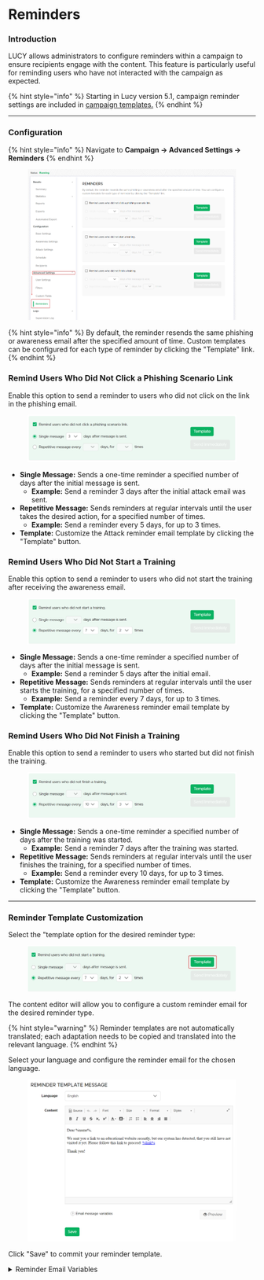# Reminders

### Introduction

LUCY allows administrators to configure reminders within a campaign to ensure recipients engage with the content. This feature is particularly useful for reminding users who have not interacted with the campaign as expected.

{% hint style="info" %}
Starting in Lucy version 5.1, campaign reminder settings are included in [campaign templates.](../../../templates/campaign-templates.md)
{% endhint %}

***

### Configuration

{% hint style="info" %}
Navigate to **Campaign -> Advanced Settings -> Reminders**
{% endhint %}

<figure><img src="../../../../.gitbook/assets/image (496).png" alt=""><figcaption></figcaption></figure>

{% hint style="info" %}
By default, the reminder resends the same phishing or awareness email after the specified amount of time. Custom templates can be configured for each type of reminder by clicking the "Template" link.
{% endhint %}

### **Remind Users Who Did Not Click a Phishing Scenario Link**

Enable this option to send a reminder to users who did not click on the link in the phishing email.

<figure><img src="../../../../.gitbook/assets/image (497).png" alt=""><figcaption></figcaption></figure>

* **Single Message:** Sends a one-time reminder a specified number of days after the initial message is sent.
  * **Example:** Send a reminder 3 days after the initial attack email was sent.
* **Repetitive Message:** Sends reminders at regular intervals until the user takes the desired action, for a specified number of times.
  * **Example:** Send a reminder every 5 days, for up to 3 times.
* **Template:** Customize the Attack reminder email template by clicking the "Template" button.

### **Remind Users Who Did Not Start a Training**

&#x20;Enable this option to send a reminder to users who did not start the training after receiving the awareness email.

<figure><img src="../../../../.gitbook/assets/image (499).png" alt=""><figcaption></figcaption></figure>

* **Single Message:** Sends a one-time reminder a specified number of days after the initial message is sent.
  * **Example:** Send a reminder 5 days after the initial email.
* **Repetitive Message:** Sends reminders at regular intervals until the user starts the training, for a specified number of times.
  * **Example:** Send a reminder every 7 days, for up to 3 times.
* **Template:** Customize the Awareness reminder email template by clicking the "Template" button.

### **Remind Users Who Did Not Finish a Training**

Enable this option to send a reminder to users who started but did not finish the training.

<figure><img src="../../../../.gitbook/assets/image (500).png" alt=""><figcaption></figcaption></figure>

* **Single Message:** Sends a one-time reminder a specified number of days after the training was started.
  * **Example:** Send a reminder 7 days after the training was started.
* **Repetitive Message:** Sends reminders at regular intervals until the user finishes the training, for a specified number of times.
  * **Example:** Send a reminder every 10 days, for up to 3 times.
* **Template:** Customize the Awareness reminder email template by clicking the "Template" button.

***

### Reminder Template Customization

Select the "template option for the desired reminder type:

<figure><img src="../../../../.gitbook/assets/image (501).png" alt=""><figcaption></figcaption></figure>

The content editor will allow you to configure a custom reminder email for the desired reminder type.

{% hint style="warning" %}
Reminder templates are not automatically translated; each adaptation needs to be copied and translated into the relevant language.
{% endhint %}

Select your language and configure the reminder email for the chosen language.

<figure><img src="../../../../.gitbook/assets/image (502).png" alt=""><figcaption></figcaption></figure>

Click "Save" to commit your reminder template.

<details>

<summary>Reminder Email Variables</summary>

You may use the following variables in the template:

* `%link%` — Unique page URL for the recipient.
* `%link-awareness%` — Link to the awareness website. You should configure and enable the awareness website in campaign settings for this feature to work.
* `%name%` — Recipient full name.
* `%firstname%` — Recipient first name.
* `%lastname%` — Recipient last name.
* `%email%` — Recipient email address.
* `%division%`, `%location%`, `%staff-type%`, `%comment%` — Recipient-related information.
* `%gender("MALE ADDRESSING", "FEMALE ADDRESSING", "NO GENDER")%` — Recipient gender.
* `%subject%` — Subject of the phishing email.
* `%sender%` — Sender name of the phishing email.
* `%sender-email%` — Email address of the phishing email.
* `%time(FORMAT, OFFSET, ZONE)%` — Time-based variables.
  * **FORMAT**: Date/time format.
  * **OFFSET**: Date/time offset in minutes, can be negative (e.g., "-60" means 60 minutes prior to email submission time, "20160" means 20160 minutes = 14 days).
  * **ZONE**: Time zone name (e.g., US/Central).

Examples:

* `%time("l, H:i", "0", "Europe/Zurich")%` — Outputs "Monday, 09:20" (exact time of email submission in Europe/Zurich zone).
* `%time("Y/m/d H:i:s", "60")%` — Outputs "2016/12/12 10:20:30" (1 hour ahead of email submission time).

Please note that these variables are not available in CSS and JavaScript files.

</details>
